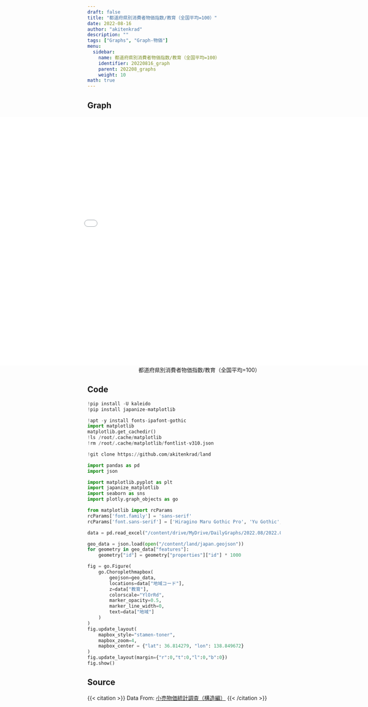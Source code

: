 ```yaml
---
draft: false
title: "都道府県別消費者物価指数/教育（全国平均=100）"
date: 2022-08-16 
author: "akitenkrad"
description: ""
tags: ["Graphs", "Graph-物価"]
menu:
  sidebar:
    name: 都道府県別消費者物価指数/教育（全国平均=100）
    identifier: 20220816_graph
    parent: 202208_graphs
    weight: 10
math: true
---
```


## Graph
<figure style="width:100%; display:flex; justify-content:center; align-items:center; flex-direction:column;">
    <iframe src="out.html" width="1110pt" height="650pt" style="border:none"></iframe>
    <figcaption>都道府県別消費者物価指数/教育（全国平均=100）</figcaption>
</figure>

## Code
```python
!pip install -U kaleido
!pip install japanize-matplotlib

!apt -y install fonts-ipafont-gothic
import matplotlib
matplotlib.get_cachedir()
!ls /root/.cache/matplotlib
!rm /root/.cache/matplotlib/fontlist-v310.json

!git clone https://github.com/akitenkrad/land

import pandas as pd
import json

import matplotlib.pyplot as plt
import japanize_matplotlib 
import seaborn as sns
import plotly.graph_objects as go

from matplotlib import rcParams
rcParams['font.family'] = 'sans-serif'
rcParams['font.sans-serif'] = ['Hiragino Maru Gothic Pro', 'Yu Gothic', 'Meirio', 'Takao', 'IPAexGothic', 'IPAPGothic', 'VL PGothic', 'Noto Sans CJK JP']

data = pd.read_excel("/content/drive/MyDrive/DailyGraphs/2022.08/2022.08.16/2020.xlsx", header=0, index_col=None)

geo_data = json.load(open("/content/land/japan.geojson"))
for geometry in geo_data["features"]:
    geometry["id"] = geometry["properties"]["id"] * 1000

fig = go.Figure(
    go.Choroplethmapbox(
        geojson=geo_data,
        locations=data["地域コード"],
        z=data["教育"],
        colorscale="YlOrRd",
        marker_opacity=0.5,
        marker_line_width=0,
        text=data["地域"]
    )
)
fig.update_layout(
    mapbox_style="stamen-toner",
    mapbox_zoom=4,
    mapbox_center = {"lat": 36.814279, "lon": 138.849672}
)
fig.update_layout(margin={"r":0,"t":0,"l":0,"b":0})
fig.show()
```

## Source
{{< citation >}}
Data From: [小売物価統計調査（構造編）](https://www.e-stat.go.jp/stat-search/files?page=1&layout=datalist&toukei=00200571&tstat=000001067253&cycle=7&year=20200&month=0)
{{< /citation >}}
